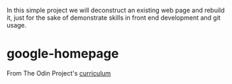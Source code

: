 In this simple project we will deconstruct an existing web page and rebuild it, just for the sake of demonstrate skills in front end development and git usage.
# google-homepage
From The Odin Project's [curriculum](http://www.theodinproject.com/courses/web-development-101/lessons/html-css)
